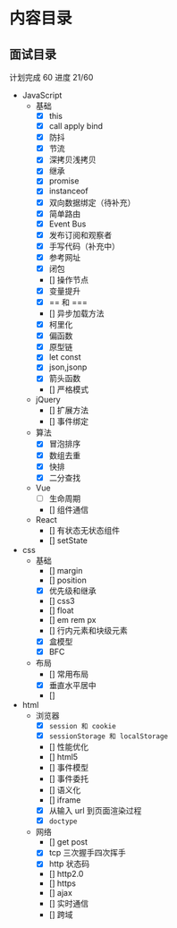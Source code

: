 # 内容目录

## 面试目录

计划完成 60
进度 21/60

- JavaScript
  - 基础
    - [x] this
    - [x] call apply bind
    - [x] 防抖
    - [x] 节流
    - [x] 深拷贝浅拷贝
    - [x] 继承
    - [x] promise
    - [x] instanceof
    - [x] 双向数据绑定（待补充）
    - [x] 简单路由
    - [x] Event Bus
    - [x] 发布订阅和观察者
    - [x] 手写代码（补充中）
    - [x] 参考网址
    - [x] 闭包
    - [] 操作节点
    - [x] 变量提升
    - [x] == 和 ===
    - [] 异步加载方法
    - [x] 柯里化
    - [x] 偏函数
    - [x] 原型链
    - [x] let const
    - [x] json,jsonp
    - [x] 箭头函数
    - [] 严格模式
  - jQuery
    - [] 扩展方法
    - [] 事件绑定
  - 算法
    - [x] 冒泡排序
    - [x] 数组去重
    - [x] 快排
    - [x] 二分查找
  - Vue
    - [ ] 生命周期
    - [] 组件通信
  - React
    - [] 有状态无状态组件
    - [] setState
- css
  - 基础
    - [] margin
    - [] position
    - [x] 优先级和继承
    - [] css3
    - [] float
    - [] em rem px
    - [] 行内元素和块级元素
    - [x] 盒模型
    - [x] BFC
  - 布局
    - [] 常用布局
    - [x] 垂直水平居中
    - []
- html
  - 浏览器
    - [x] `session 和 cookie`
    - [x] `sessionStorage 和 localStorage`
    - [] 性能优化
    - [] html5
    - [] 事件模型
    - [] 事件委托
    - [] 语义化
    - [] iframe
    - [x] 从输入 url 到页面渲染过程
    - [x] `doctype`
  - 网络
    - [] get post
    - [x] tcp 三次握手四次挥手
    - [x] http 状态码
    - [] http2.0
    - [] https
    - [] ajax
    - [] 实时通信
    - [] 跨域
